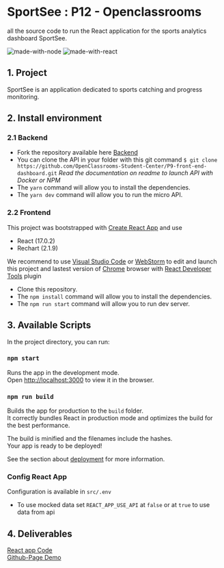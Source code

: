 # SportSee : P12 - Openclassrooms

all the source code to run the React application for the sports analytics dashboard SportSee.

![made-with-node](https://img.shields.io/badge/Node.js-43853D?style=for-the-badge&logo=node.js&logoColor=white) ![made-with-react](https://img.shields.io/badge/-ReactJs-61DAFB?style=for-the-badge&logo=react&logoColor=FFFFFF)

## 1. Project

SportSee is an application dedicated to sports catching and progress monitoring.

## 2. Install environment

### 2.1 Backend

- Fork the repository available
  here [Backend](https://github.com/OpenClassrooms-Student-Center/P9-front-end-dashboard.git)
- You can clone the API in your folder with this git
  command `$ git clone https://github.com/OpenClassrooms-Student-Center/P9-front-end-dashboard.git`
  *Read the documentation on readme to launch API with Docker or NPM*
- The `yarn` command will allow you to install the dependencies.
- The `yarn dev` command will allow you to run the micro API.

### 2.2 Frontend

This project was bootstrapped with [Create React App](https://github.com/facebook/create-react-app)
and use

- React (17.0.2)
- Rechart (2.1.9)

We recommend to use [Visual Studio Code](https://code.visualstudio.com/)
or [WebStorm](https://www.jetbrains.com/fr-fr/webstorm/) to edit and launch this project and lastest version
of [Chrome](https://www.google.fr/chrome/) browser
with [React Developer Tools](https://chrome.google.com/webstore/detail/react-developer-tools/) plugin

- Clone this repository.
- The `npm install` command will allow you to install the dependencies.
- The `npm run start` command will allow you to run dev server.

## 3. Available Scripts

In the project directory, you can run:

### `npm start`

Runs the app in the development mode.\
Open [http://localhost:3000](http://localhost:3000) to view it in the browser.

### `npm run build`

Builds the app for production to the `build` folder.\
It correctly bundles React in production mode and optimizes the build for the best performance.

The build is minified and the filenames include the hashes.\
Your app is ready to be deployed!

See the section about [deployment](https://facebook.github.io/create-react-app/docs/deployment) for more information.

### Config React App

Configuration is available in `src/.env`

- To use mocked data set `REACT_APP_USE_API` at `false` or at `true` to use data from api

## 4. Deliverables
[React app Code](https://github.com/A-Amal/AmalAbdelkafi_12_28042022)  
[Github-Page Demo](https://a-amal.github.io/AmalAbdelkafi_12_28042022/)
